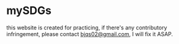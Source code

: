 # mySDGs

this website is created for practicing, if there's any contributory infringement, please contact bjqs02@gmail.com, I will fix it ASAP.
